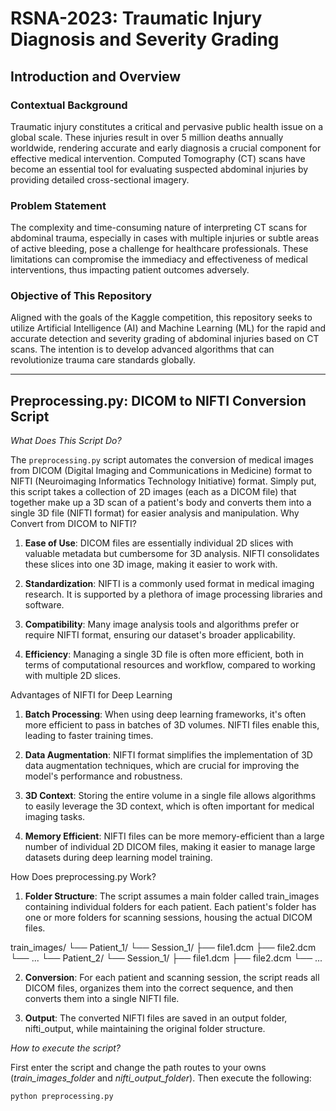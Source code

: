 # RSNA-2023: Traumatic Injury Diagnosis and Severity Grading

## Introduction and Overview

### Contextual Background

Traumatic injury constitutes a critical and pervasive public health issue on a global scale. These injuries result in over 5 million deaths annually worldwide, rendering accurate and early diagnosis a crucial component for effective medical intervention. Computed Tomography (CT) scans have become an essential tool for evaluating suspected abdominal injuries by providing detailed cross-sectional imagery.

### Problem Statement

The complexity and time-consuming nature of interpreting CT scans for abdominal trauma, especially in cases with multiple injuries or subtle areas of active bleeding, pose a challenge for healthcare professionals. These limitations can compromise the immediacy and effectiveness of medical interventions, thus impacting patient outcomes adversely.

### Objective of This Repository

Aligned with the goals of the Kaggle competition, this repository seeks to utilize Artificial Intelligence (AI) and Machine Learning (ML) for the rapid and accurate detection and severity grading of abdominal injuries based on CT scans. The intention is to develop advanced algorithms that can revolutionize trauma care standards globally.

---
## Preprocessing.py: DICOM to NIFTI Conversion Script

*What Does This Script Do?*

The `preprocessing.py` script automates the conversion of medical images from DICOM (Digital Imaging and Communications in Medicine) format to NIFTI (Neuroimaging Informatics Technology Initiative) format. Simply put, this script takes a collection of 2D images (each as a DICOM file) that together make up a 3D scan of a patient's body and converts them into a single 3D file (NIFTI format) for easier analysis and manipulation.
Why Convert from DICOM to NIFTI?

1. **Ease of Use**: DICOM files are essentially individual 2D slices with valuable metadata but cumbersome for 3D analysis. NIFTI consolidates these slices into one 3D image, making it easier to work with.

2. **Standardization**: NIFTI is a commonly used format in medical imaging research. It is supported by a plethora of image processing libraries and software.

3. **Compatibility**: Many image analysis tools and algorithms prefer or require NIFTI format, ensuring our dataset's broader applicability.

4. **Efficiency**: Managing a single 3D file is often more efficient, both in terms of computational resources and workflow, compared to working with multiple 2D slices.

Advantages of NIFTI for Deep Learning

1. **Batch Processing**: When using deep learning frameworks, it's often more efficient to pass in batches of 3D volumes. NIFTI files enable this, leading to faster training times.

2. **Data Augmentation**: NIFTI format simplifies the implementation of 3D data augmentation techniques, which are crucial for improving the model's performance and robustness.

3. **3D Context**: Storing the entire volume in a single file allows algorithms to easily leverage the 3D context, which is often important for medical imaging tasks.

4. **Memory Efficient**: NIFTI files can be more memory-efficient than a large number of individual 2D DICOM files, making it easier to manage large datasets during deep learning model training.

How Does preprocessing.py Work?

1. **Folder Structure**: The script assumes a main folder called train_images containing individual folders for each patient. Each patient's folder has one or more folders for scanning sessions, housing the actual DICOM files.

train_images/
└── Patient_1/
    └── Session_1/
        ├── file1.dcm
        ├── file2.dcm
        └── ...
└── Patient_2/
    └── Session_1/
        ├── file1.dcm
        ├── file2.dcm
        └── ...

2. **Conversion**: For each patient and scanning session, the script reads all DICOM files, organizes them into the correct sequence, and then converts them into a single NIFTI file.

3. **Output**: The converted NIFTI files are saved in an output folder, nifti_output, while maintaining the original folder structure.

*How to execute the script?*

First enter the script and change the path routes to your owns (*train_images_folder* and *nifti_output_folder*). Then execute the following:

`python preprocessing.py`